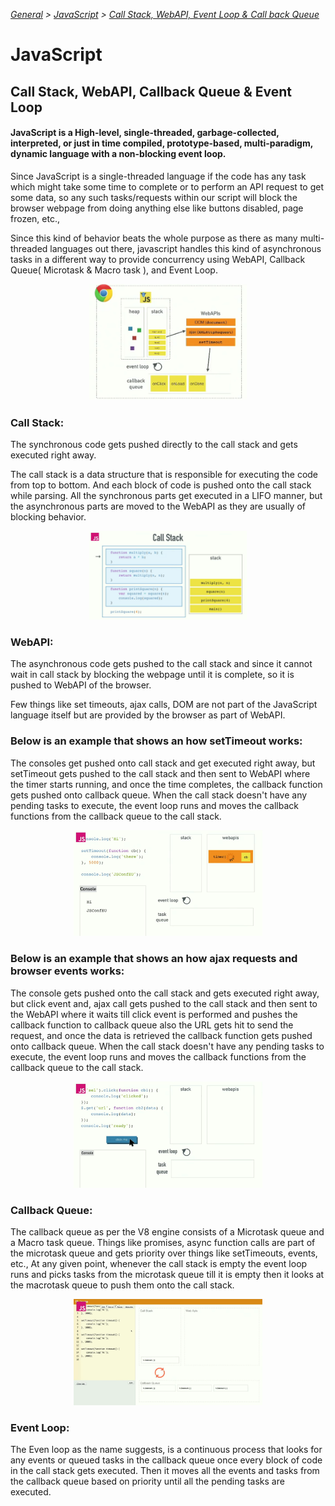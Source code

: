 _[General](../README.md) > [JavaScript](./main.md) > [Call Stack, WebAPI, Event Loop & Call back Queue](./CS_WAPI_CBQ_EL.md)_

# **JavaScript**

## **Call Stack, WebAPI, Callback Queue & Event Loop**

#### JavaScript is a High-level, single-threaded, garbage-collected, interpreted, or just in time compiled, prototype-based, multi-paradigm, dynamic language with a non-blocking event loop.

Since JavaScript is a single-threaded language if the code has any task which might take some time to complete or to perform an API request to get some data, so any such tasks/requests within our script will block the browser webpage from doing anything else like buttons disabled, page frozen, etc.,

Since this kind of behavior beats the whole purpose as there as many multi-threaded languages out there, javascript handles this kind of asynchronous tasks in a different way to provide concurrency using WebAPI, Callback Queue( Microtask & Macro task ), and Event Loop.

<img src="./browserengine.png" alt="Browser Engine" style="width:50%;padding:0 25%;"/>

### **Call Stack:**

The synchronous code gets pushed directly to the call stack and gets executed right away.

The call stack is a data structure that is responsible for executing the code from top to bottom. And each block of code is pushed onto the call stack while parsing. All the synchronous parts get executed in a LIFO manner, but the asynchronous parts are moved to the WebAPI as they are usually of blocking behavior.

<img src="./callstack.png" alt="call stack" style="width:50%;padding:0 25%;"/>

### **WebAPI:**

The asynchronous code gets pushed to the call stack and since it cannot wait in call stack by blocking the webpage until it is complete, so it is pushed to WebAPI of the browser.

Few things like set timeouts, ajax calls, DOM are not part of the JavaScript language itself but are provided by the browser as part of WebAPI.

### **Below is an example that shows an how setTimeout works:**

The consoles get pushed onto call stack and get executed right away, but setTimeout gets pushed to the call stack and then sent to WebAPI where the timer starts running, and once the time completes, the callback function gets pushed onto callback queue. When the call stack doesn't have any pending tasks to execute, the event loop runs and moves the callback functions from the callback queue to the call stack.

<img src="./webapi1.png" alt="setTimeout Example" style="width:60%;padding:0 20%;"/>

### **Below is an example that shows an how ajax requests and browser events works:**

The console gets pushed onto the call stack and gets executed right away, but click event and, ajax call gets pushed to the call stack and then sent to the WebAPI where it waits till click event is performed and pushes the callback function to callback queue also the URL gets hit to send the request, and once the data is retrieved the callback function gets pushed onto callback queue. When the call stack doesn't have any pending tasks to execute, the event loop runs and moves the callback functions from the callback queue to the call stack.

<img src="./webapi2.png" alt="ajax and events" style="width:60%;padding:0 20%;"/>


### **Callback Queue:**

The callback queue as per the V8 engine consists of a Microtask queue and a Macro task queue.
Things like promises, async function calls  are part of the microtask queue and gets priority over things like setTimeouts, events, etc., 
At any given point, whenever the call stack is empty the event loop runs and picks tasks from the microtask queue till it is empty then it looks at the macrotask queue to push them onto the call stack.

<img src="./callback.png" alt="callback queue" style="width:60%;padding:0 20%;"/>

### **Event Loop**:

The Even loop as the name suggests, is a continuous process that looks for any events or queued tasks in the callback queue once every block of code in the call stack gets executed. Then it moves all the events and tasks from the callback queue based on priority until all the pending tasks are executed.

